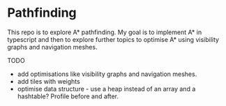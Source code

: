 ﻿# Pathfinding

This repo is to explore A* pathfinding. My goal is to implement A* in typescript and then to explore further topics to optimise A* using visibility graphs and navigation meshes.

TODO

- add optimisations like visibility graphs and navigation meshes.
- add tiles with weights
- optimise data structure - use a heap instead of an array and a hashtable? Profile before and after.
